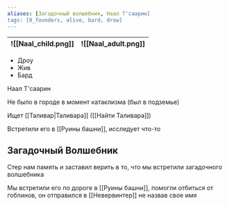 ```yaml
---
aliases: [Загадочный волшебник, Наал Т'саарин]
tags: [9_founders, alive, bard, drow]
---
```


| ![[Naal_child.png]] | ![[Naal_adult.png]] |
| ------------------- | ------------------- |

- Дроу
- Жив
- Бард

Наал Т'саарин

Не было в городе в момент катаклизма (был в подземье)

Ищет [[Таливар|Таливара]] ([[Найти Таливара]])

Встретили его в [[Руины башни]], исследует что-то

## Загадочный Волшебник

Стер нам память и заставил верить в то, что мы встретили загадочного волшебника

Мы встретили его по дороге в [[Руины башни]], помогли отбиться от гоблинов, он отправился в [[Невервинтер]] не назвав свое имя
